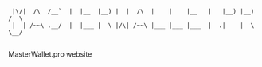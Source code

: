 ```         __  ___  ___  __                       ___ ___   __   __   __  
 |\/|  /\  /__`  |  |__  |__) |  |  /\  |    |    |__   |   |__) |__) /  \ 
 |  | /~~\ .__/  |  |___ |  \ |/\| /~~\ |___ |___ |___  |  .|    |  \ \__/ 
                                                                           
```                                                                           
MasterWallet.pro website
